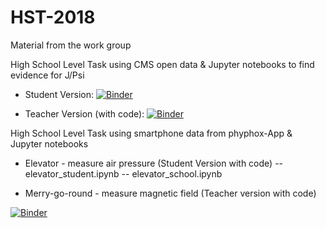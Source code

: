 # HST-2018
Material from the work group 

High School Level Task using CMS open data & Jupyter notebooks to find evidence for J/Psi

- Student Version: 
[![Binder](https://mybinder.org/badge.svg)](https://mybinder.org/v2/gh/cms-opendata-education/HST-2018/master?filepath=Dimuon%20J_Psi%20for%20High%20School%20(Student%20Version).ipynb)

- Teacher Version (with code):
[![Binder](https://mybinder.org/badge.svg)](https://mybinder.org/v2/gh/cms-opendata-education/HST-2018/master?filepath=Dimuon%20J_Psi%20for%20High%20School%20(Teacher%20Version%20with%20Code).ipynb)



High School Level Task using smartphone data from phyphox-App  & Jupyter notebooks

  - Elevator - measure air pressure (Student Version with code)
  -- elevator_student.ipynb
  -- elevator_school.ipynb   

  - Merry-go-round - measure magnetic field (Teacher version with code)
  
[![Binder](https://mybinder.org/badge.svg)](https://mybinder.org/v2/gh/cms-opendata-education/HST-2018/master)
